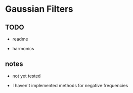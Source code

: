 # Gaussian Filters

## TODO 

* readme

* harmonics

## notes

* not yet tested

* I haven't implemented methods for negative frequencies

